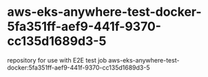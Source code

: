 # aws-eks-anywhere-test-docker-5fa351ff-aef9-441f-9370-cc135d1689d3-5
repository for use with E2E test job aws-eks-anywhere-test-docker:5fa351ff-aef9-441f-9370-cc135d1689d3-5
